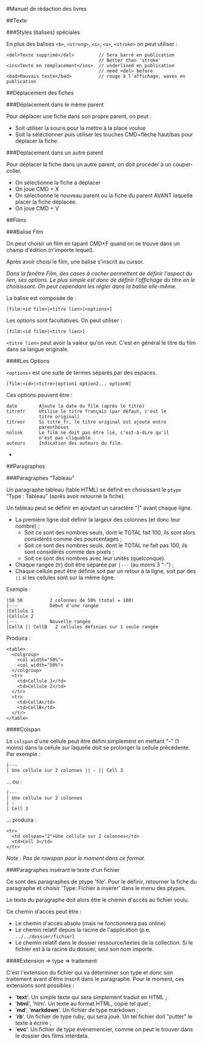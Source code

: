 #Manuel de rédaction des livres

##Texte

###Styles (balises) spéciales

En plus des balises `<b>`, `<strong>`, `<i>`, `<u>`, `<stroke>` on peut utiliser :

    <del>Texte supprimé</del>         // Sera barré en publication
                                      // Better than 'stroke'
    <ins>Texte en remplacement</ins>  // underlined en publication
                                      // need <del> before
    <bad>Mauvais texte</bad>          // rouge à l'affichage, waves en publication
  
##Déplacement des fiches

###Déplacement dans le même parent

Pour déplacer une fiche dans son propre parent, on peut :
* Soit utiliser la souris pour la mettre à la place voulue
* Soit la sélectionner puis utiliser les touches CMD+flèche haut/bas pour déplacer la fiche.

###Déplacement dans un autre parent

Pour déplacer la fiche dans un autre parent, on doit procéder à un couper-coller.

* On sélectionne la fiche à déplacer
* On joue CMD + X
* On sélectionne le nouveau parent ou la fiche du parent AVANT laquelle placer la fiche déplacée.
* On joue CMD + V


##Films

###Balise Film

On peut choisir un film en tapant CMD+F quand on se trouve dans un champ d'édition (n'importe lequel).

Après avoir choisi le film, une balise s'inscrit au cursor.

*Dans la fenêtre Film, des cases à cocher permettent de définir l'aspect du lien, ses options. Le plus simple est donc de définir l'affichage du titre en le choisissant. On peut cependant les régler dans la balise elle-même.*

La balise est composée de&nbsp;:

    [film:<id film>|<titre lien>|<options>]

Les options sont facultatives. On peut utiliser :

    [film:<id film>|<titre lien>]
  
`<titre lien>` peut avoir la valeur qu'on veut. C'est en général le titre du film dans sa langue originale.

####Les Options

`<options>` est une suite de termes séparés par des espaces.
  
    [film:<id>|<titre>|option1 option2... optionN]
    
Ces options peuvent être&nbsp;:

    date        Ajoute la date du film (après le titre)
    titrefr     Utilise le titre français (par défaut, c'est le
                titre original)
    titreor     Si titre_fr, le titre original est ajouté entre
                parenthèses
    nolink      Le film ne doit pas être lié, c'est-à-dire qu'il
                n'est pas cliquable.
    auteurs     Indication des auteurs du film.

-

##Paragraphes


###Paragraphes “Tableau”

Un paragraphe tableau (table HTML) se définit en choisissant le `ptype` “Type : Tableau” (après avoir retourné la fiche).

Un tableau peut se définir en ajoutant un caractère "|" avant chaque ligne.

* La première ligne doit définir la largeur des colonnes (et donc leur nombre)&nbsp;;
  * Soit ce sont des nombres seuls, dont le TOTAL fait 100, ils sont alors considérés
  comme des pourcentages&nbsp;;
  * Soit ce sont des nombres seuls, dont le TOTAL ne fait pas 100, ils sont considérés comme des pixels&nbsp;;
  * Soit ce sont des nombres avec leur unités (quelconque).
* Chaque rangée (tr) doit être séparée par `|---` (au moins 3 "-")&nbsp;;
* Chaque cellule peut être définie soit par un retour à la ligne, soit par des `||` si les cellules sont sur la même ligne.

Exemple&nbsp;:

    |50 50          2 colonnes de 50% (total = 100)
    |---            Début d'une rangée
    |Cellule 1
    |Cellule 2
    |---            Nouvelle rangée
    |CellA || CellB   2 cellules définies sur 1 seule rangée

Produira&nbsp;:

    <table>
      <colgroup>
        <col width="50%">
        <col width="50%">
      </colgroup>
      <tr>
        <td>Cellule 1</td>
        <td>Cellule 2</td>
      </tr>
      <tr>
        <td>CellA</td>
        <td>CellB</td>
      </tr>
    </table>

####Colspan

Le `colspan` d'une cellule peut être défini simplement en mettant "-" (1 moins) dans la cellule sur laquelle doit se prolonger la cellule précédente. Par exemple&nbsp;:

    |---
    | Une cellule sur 2 colonnes || - || Cell 3
    
… ou :

    |---
    | Une cellule sur 2 colonnes
    | -
    | Cell 3

… produira :

    <tr>
      <td colspan="2">Une cellule sur 2 colonnes</td>
      <td>Cell 3</td>
    </tr>

*Note&nbsp;: Pas de rowspan pour le moment dans ce format.*


###Paragraphes insérant le texte d'un fichier

Ce sont des paragraphes de ptype 'file'. Pour le définir, retourner la fiche du paragraphe et choisir 'Type: Fichier à insérer' dans le menu des ptypes.

Le texte du paragraphe doit alors être le chemin d'accès au fichier voulu.

Ce chemin d'accès peut être&nbsp;:

* Le chemin d'accès absolu (mais ne fonctionnera pas online)
* Le chemin relatif depuis la racine de l'application (p.e. `../../dossier/fichier`)
* Le chemin relatif dans le dossier ressource/textes de la collection. Si le fichier est à la racine du dossier, seul son nom importe.

####Extension => type => traitement

C'est l'extension du fichier qui va déterminer son type et donc son traitement avant d'être inscrit dans le paragraphe. Pour le moment, ces extensions sont possibles&nbsp;:

* '**text**'. Un simple texte qui sera simplement traduit en HTML&nbsp;;
* '**html**', 'htm'.   Un texte au format HTML, copié tel quel&nbsp;;
* '**md**', '**markdown**'. Un fichier de type markdown&nbsp;;
* '**rb**'. Un fichier de type ruby, qui sera joué. Un tel fichier doit "putter" le texte à écrire&nbsp;;
* '**evc**'. Un fichier de type évènemencier, comme on peut le trouver dans le dossier des films interdata.